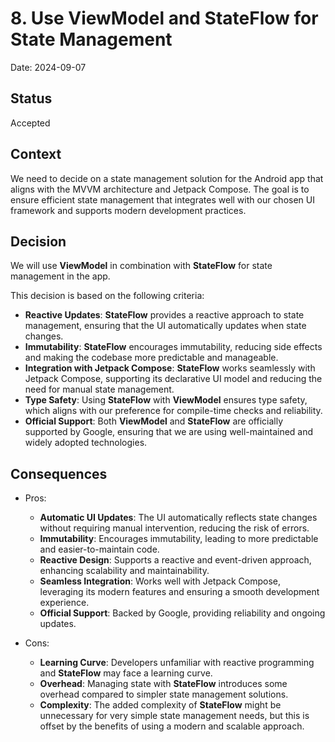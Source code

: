 # 8. Use ViewModel and StateFlow for State Management

Date: 2024-09-07

## Status

Accepted

## Context

We need to decide on a state management solution for the Android app that aligns with the MVVM architecture and Jetpack Compose. The goal is to ensure efficient state management that integrates well with our chosen UI framework and supports modern development practices.

## Decision

We will use **ViewModel** in combination with **StateFlow** for state management in the app.

This decision is based on the following criteria:
- **Reactive Updates**: **StateFlow** provides a reactive approach to state management, ensuring that the UI automatically updates when state changes.
- **Immutability**: **StateFlow** encourages immutability, reducing side effects and making the codebase more predictable and manageable.
- **Integration with Jetpack Compose**: **StateFlow** works seamlessly with Jetpack Compose, supporting its declarative UI model and reducing the need for manual state management.
- **Type Safety**: Using **StateFlow** with **ViewModel** ensures type safety, which aligns with our preference for compile-time checks and reliability.
- **Official Support**: Both **ViewModel** and **StateFlow** are officially supported by Google, ensuring that we are using well-maintained and widely adopted technologies.

## Consequences

- Pros:
  - **Automatic UI Updates**: The UI automatically reflects state changes without requiring manual intervention, reducing the risk of errors.
  - **Immutability**: Encourages immutability, leading to more predictable and easier-to-maintain code.
  - **Reactive Design**: Supports a reactive and event-driven approach, enhancing scalability and maintainability.
  - **Seamless Integration**: Works well with Jetpack Compose, leveraging its modern features and ensuring a smooth development experience.
  - **Official Support**: Backed by Google, providing reliability and ongoing updates.

- Cons:
  - **Learning Curve**: Developers unfamiliar with reactive programming and **StateFlow** may face a learning curve.
  - **Overhead**: Managing state with **StateFlow** introduces some overhead compared to simpler state management solutions.
  - **Complexity**: The added complexity of **StateFlow** might be unnecessary for very simple state management needs, but this is offset by the benefits of using a modern and scalable approach.